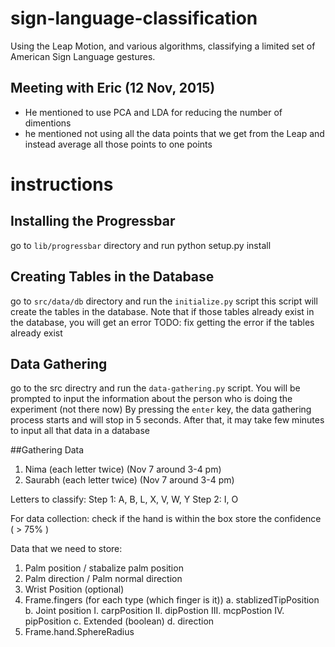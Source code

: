 # sign-language-classification
Using the Leap Motion, and various algorithms, classifying a limited set of American Sign Language gestures.

## Meeting with Eric (12 Nov, 2015)
* He mentioned to use PCA and LDA for reducing the number of dimentions
* he mentioned not using all the data points that we get from the Leap and instead average all those points to one points


# instructions
## Installing the Progressbar
go to `lib/progressbar` directory and run python setup.py install

## Creating Tables in the Database
go to `src/data/db` directory and run the `initialize.py` script
this script will create the tables in the database.
Note that if those tables already exist in the database, you will get an error
TODO: fix getting the error if the tables already exist


## Data Gathering
go to the src directry and run the `data-gathering.py` script.
You will be prompted to input the information about the person who is doing the experiment (not there now)
By pressing the `enter` key, the data gathering process starts and will stop in 5 seconds.
After that, it may take few minutes to input all that data in a database


##Gathering Data
  1. Nima (each letter twice) (Nov 7 around 3-4 pm)
  1. Saurabh (each letter twice) (Nov 7 around 3-4 pm)

Letters to classify:
  Step 1: A, B, L, X, V, W, Y
  Step 2: I, O

For data collection:
  check if the hand is within the box
  store the confidence  ( > 75% )


Data that we need to store:
  1. Palm position / stabalize palm position
  2. Palm direction / Palm normal direction
  5. Wrist Position (optional)
  6. Frame.fingers (for each type (which finger is it))
    a. stablizedTipPosition
    b. Joint position
      I. carpPosition
      II. dipPostion
      III. mcpPostion
      IV. pipPosition
    c. Extended (boolean)
    d. direction
  7. Frame.hand.SphereRadius
